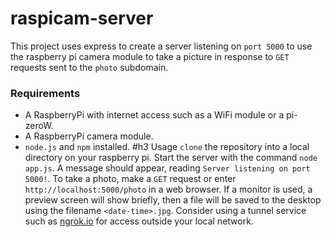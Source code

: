 # raspicam-server
This project uses express to create a server listening on `port 5000` to use the raspberry pi camera module to take a picture in response to `GET` requests sent to the `photo` subdomain.
### Requirements
* A RaspberryPi with internet access such as a WiFi module or a pi-zeroW.
* A RaspberryPi camera module.
* `node.js` and `npm` installed.
#h3 Usage
`clone` the repository into a local directory on your raspberry pi. Start the server with the command `node app.js`. A message should appear, reading `Server listening on port 5000!`. To take a photo, make a `GET` request or enter `http://localhost:5000/photo` in a web browser. If a monitor is used, a preview screen will show briefly, then a file will be saved to the desktop using the filename `<date-time>.jpg`. Consider using a tunnel service such as [ngrok.io](https://ngrok.io) for access outside your local network.
